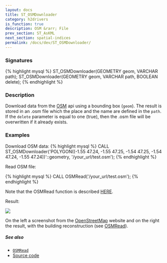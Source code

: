 ```yaml
---
layout: docs
title: ST_OSMDownloader
category: h2drivers
is_function: true
description: OSM &rarr; File
prev_section: ST_AsKML
next_section: spatial-indices
permalink: /docs/dev/ST_OSMDownloader/
---
```


### Signatures

{% highlight mysql %}
ST_OSMDownloader(GEOMETRY geom, VARCHAR path);
ST_OSMDownloader(GEOMETRY geom, VARCHAR path, BOOLEAN delete);
{% endhighlight %}

### Description

Download data from the [OSM][wiki] api using a bounding box (`geom`). The result is stored in an .osm file which the place and the name are defined in the `path`. If the `delete` parameter is equal to one (true), then the .osm file will be overwritten if it already exists.

### Examples

Download OSM data:
{% highlight mysql %}
CALL ST_OSMDownloader('POLYGON((-1.55 47.24, -1.55 47.25, 
                                -1.54 47.25, -1.54 47.24, 
                                -1.55 47.24))'::geometry, 
                      '/your_url/test.osm');
{% endhighlight %}


Read OSM file:

{% highlight mysql %}
CALL OSMRead('/your_url/test.osm');
{% endhighlight %}

Note that the OSMRead function is described [HERE](../OSMRead).

Result:

<img class="displayed" src="../ST_OSMDownloader.png"/>

On the left a screenshot from the [OpenStreetMap](http://www.openstreetmap.org) website and on the right the result, with the building reconstruction (see [OSMRead](../OSMRead)).


##### See also

* [`OSMRead`](../OSMRead)
* <a href="https://github.com/orbisgis/h2gis/blob/master/h2gis-functions/src/main/java/org/h2gis/functions/io/osm/ST_OSMDownloader.java" target="_blank">Source code</a>

[wiki]: http://wiki.openstreetmap.org/wiki/OSM_XML

